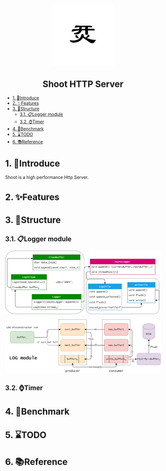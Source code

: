 <div align=center><img src="https://github.com/Hanwn/Shoot/blob/dev/pic/logo.png?raw=true" width="200px" height="200px" ></div>

<h1 align=center>Shoot HTTP Server</h1>

- [1. :beginner:Introduce](#1-beginnerintroduce)
- [2. :sparkles:Features](#2-sparklesfeatures)
- [3. :construction:Structure](#3-constructionstructure)
  - [3.1. :clipboard:Logger module](#31-clipboardlogger-module)
  - [3.2. :watch:Timer](#32-watchtimer)
- [4. :rocket:Benchmark](#4-rocketbenchmark)
- [5. :hourglass:TODO](#5-hourglasstodo)
- [6. :books:Reference](#6-booksreference)
# 1. :beginner:Introduce

Shoot is a high performance Http Server.



# 2. :sparkles:Features

# 3. :construction:Structure

## 3.1. :clipboard:Logger module
![core struct](https://github.com/Hanwn/Shoot/blob/log/pic/log_core.png?raw=true)



![PIC](https://github.com/Hanwn/Shoot/blob/log/pic/log_module1.png?raw=true)

## 3.2. :watch:Timer

# 4. :rocket:Benchmark





# 5. :hourglass:TODO


# 6. :books:Reference

